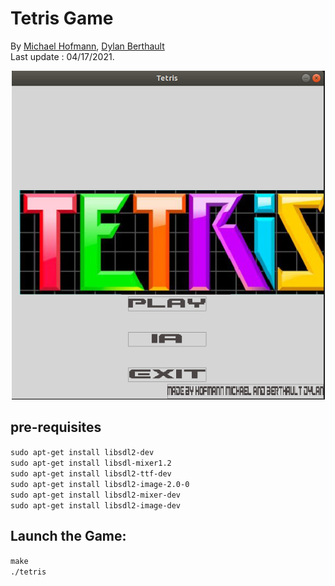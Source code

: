 # Tetris Game
By [Michael Hofmann](https://github.com/Mis0ko), [Dylan Berthault](https://github.com/Quwazar) <br/>
Last update : 04/17/2021.

<p align="center">  
 <img src="Screenshots/mainScreen.png"/>
</p>

## pre-requisites

`sudo apt-get install libsdl2-dev` <br/>
`sudo apt-get install libsdl-mixer1.2` <br/>
`sudo apt-get install libsdl2-ttf-dev` <br/>
`sudo apt-get install libsdl2-image-2.0-0` <br/>
`sudo apt-get install libsdl2-mixer-dev` <br/>
`sudo apt-get install libsdl2-image-dev` <br/>

## Launch the Game:

`make`<br/> 
`./tetris`<br/>
